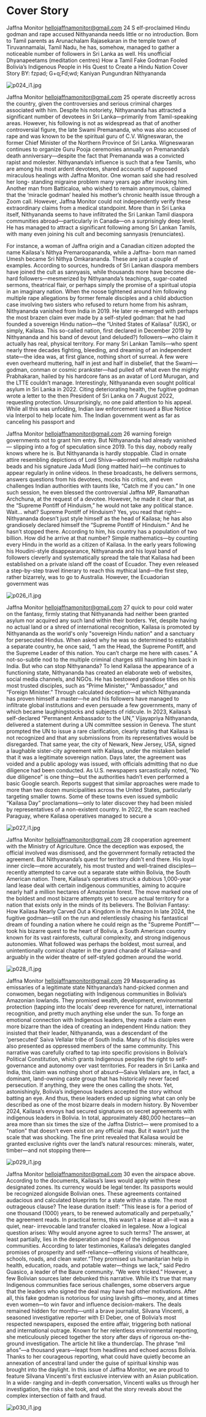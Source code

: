 # Cover Story

Jaffna Monitor
hellojaffnamonitor@gmail.com
24
S
elf-proclaimed Hindu godman and rape accused 
Nithyananda needs little or no introduction. Born to Tamil 
parents as Arunachalam Rajasekaran in the temple town of 
Tiruvannamalai, Tamil Nadu, he has, somehow, managed 
to gather a noticeable number of followers in Sri Lanka as 
well. His unofficial Dhyanapeetams (meditation centres) 
How a Tamil Fake Godman Fooled 
Bolivia’s Indigenous People in His 
Quest to Create a Hindu Nation
Cover Story
BY: 
fzpad; G+q;Fd;wd;
Kaniyan Pungundran
Nithyananda

![p024_i1.jpg](images_out/004_cover_story/p024_i1.jpg)

Jaffna Monitor
hellojaffnamonitor@gmail.com
25
operate discreetly across the country, given 
the controversies and serious criminal charges 
associated with him.
Despite his notoriety, Nithyananda has 
attracted a significant number of devotees in Sri 
Lanka—primarily from Tamil-speaking areas. 
However, his following is not as widespread 
as that of another controversial figure, the late 
Swami Premananda, who was also accused 
of rape and was known to be the spiritual 
guru of C.V. Wigneswaran, the former Chief 
Minister of the Northern Province of Sri Lanka. 
Wigneswaran continues to organize Guru Pooja 
ceremonies annually on Premananda’s death 
anniversary—despite the fact that Premananda 
was a convicted rapist and molester.
Nithyananda’s influence is such that a few 
Tamils, who are among his most ardent 
devotees, shared accounts of supposed 
miraculous healings with Jaffna Monitor. 
One woman said she had resolved her long-
standing migraine problem many years 
ago after invoking him. Another man from 
Batticaloa, who wished to remain anonymous, 
claimed that the ‘miracle godman’ healed 
his mother’s chronic health issue through a 
Zoom call. However, Jaffna Monitor could not 
independently verify these extraordinary claims 
from a medical standpoint.
More than in Sri Lanka itself, Nithyananda 
seems to have infiltrated the Sri Lankan Tamil 
diaspora communities abroad—particularly 
in Canada—on a surprisingly deep level. He 
has managed to attract a significant following 
among Sri Lankan Tamils, with many even 
joining his cult and becoming sannyasis 
(renunciates). 
 
For instance, a woman of Jaffna origin and a 
Canadian citizen adopted the name Kailasa's 
Nithya Premaroopananda, while a Jaffna-
born man named Umesh became Sri Nithya 
Omkarananda. These are just a couple of 
examples. According to sources, hundreds of 
Sri Lankan diaspora members have joined the 
cult as sannyasis, while thousands more have 
become die-hard followers—mesmerized by 
Nithyananda’s teachings, sugar-coated sermons, 
theatrical flair, or perhaps simply the promise 
of a spiritual utopia in an imaginary nation.
When the noose tightened around him 
following multiple rape allegations by former 
female disciples and a child abduction case 
involving two sisters who refused to return 
home from his ashram, Nithyananda vanished 
from India in 2019. He later re-emerged with 
perhaps the most brazen claim ever made by 
a self-styled godman: that he had founded a 
sovereign Hindu nation—the “United States of 
Kailasa” (USK), or simply, Kailasa.
This so-called nation, first declared in 
December 2019 by Nithyananda and his band 
of devout (and deluded?) followers—who claim 
it actually has real, physical territory. For many 
Sri Lankan Tamils—who spent nearly three 
decades fighting, bleeding, and dreaming of 
an independent state—the idea was, at first 
glance, nothing short of surreal. A few were 
even overheard muttering, half in jest and half 
in disbelief, that the Swami—godman, conman 
or cosmic prankster—had pulled off what even 
the mighty Prabhakaran, hailed by his hardcore 
fans as an avatar of Lord Murugan, and the 
LTTE couldn’t manage.
Interestingly, Nithyananda even sought 
political asylum in Sri Lanka in 2022. Citing 
deteriorating health, the fugitive godman 
wrote a letter to the then President of Sri Lanka 
on 7 August 2022, requesting protection. 
Unsurprisingly, no one paid attention to his 
appeal.
While all this was unfolding, Indian law 
enforcement issued a Blue Notice via Interpol 
to help locate him. The Indian government 
went as far as canceling his passport and

Jaffna Monitor
hellojaffnamonitor@gmail.com
26
warning foreign governments not to grant him 
entry. But Nithyananda had already vanished—
slipping into a fog of speculation since 2019. To 
this day, nobody really knows where he is.
But Nithyananda is hardly stoppable. Clad in 
ornate attire resembling depictions of Lord 
Shiva—adorned with multiple rudraksha beads 
and his signature Jada Mudi (long matted 
hair)—he continues to appear regularly in 
online videos. In these broadcasts, he delivers 
sermons, answers questions from his devotees, 
mocks his critics, and even challenges Indian 
authorities with taunts like, “Catch me if you 
can.”
In one such session, he even blessed the 
controversial Jaffna MP, Ramanathan 
Archchuna, at the request of a devotee. 
However, he made it clear that, as the “Supreme 
Pontiff of Hinduism,” he would not take any 
political stance.
Wait... what? Supreme Pontiff of Hinduism? 
Yes, you read that right—Nithyananda doesn’t 
just style himself as the head of Kailasa; he has 
also grandiosely declared himself the “Supreme 
Pontiff of Hinduism.” And he hasn’t stopped 
there. According to him, his country has a 
population of two billion. How did he arrive 
at that number? Simple mathematics—by 
counting every Hindu in the world as a citizen 
of Kailasa.
In the early years following his Houdini-style 
disappearance, Nithyananda and his loyal band 
of followers cleverly and systematically spread 
the tale that Kailasa had been established on 
a private island off the coast of Ecuador. They 
even released a step-by-step travel itinerary to 
reach this mythical land—the first step, rather 
bizarrely, was to go to Australia.
However, the Ecuadorian government was

![p026_i1.jpg](images_out/004_cover_story/p026_i1.jpg)

Jaffna Monitor
hellojaffnamonitor@gmail.com
27
quick to pour cold water on the fantasy, 
firmly stating that Nithyananda had neither 
been granted asylum nor acquired any such 
land within their borders.
Yet, despite having no actual land or 
a shred of international recognition, 
Kailasa is promoted by Nithyananda as 
the world's only "sovereign Hindu nation" 
and a sanctuary for persecuted Hindus. 
When asked why he was so determined to 
establish a separate country, he once said, 
“I am the Head, the Supreme Pontiff, and 
the Supreme Leader of this nation. You can’t 
charge me here with cases.” A not-so-subtle 
nod to the multiple criminal charges still 
haunting him back in India.
But who can stop Nithyananda?
To lend Kailasa the appearance of a 
functioning state, Nithyananda has 
created an elaborate web of websites, 
social media channels, and NGOs. He 
has bestowed grandiose titles on his most 
trusted disciples, such as “Prime Minister,” 
“Ambassador,” and “Foreign Minister.” 
Through calculated deception—at which 
Nithyananda has proven himself a 
master—he and his followers have managed to 
infiltrate global institutions and even persuade 
a few governments, many of which became 
laughingstocks and subjects of ridicule.
In 2023, Kailasa’s self-declared “Permanent 
Ambassador to the UN,” Vijayapriya 
Nithyananda, delivered a statement during 
a UN committee session in Geneva. The 
stunt prompted the UN to issue a rare 
clarification, clearly stating that Kailasa is not 
recognized and that any submissions from its 
representatives would be disregarded.
That same year, the city of Newark, New Jersey, 
USA, signed a laughable sister-city agreement 
with Kailasa, under the mistaken belief that 
it was a legitimate sovereign nation. Days 
later, the agreement was voided and a public 
apology was issued, with officials admitting 
that no due diligence had been conducted. As 
U.S. newspapers sarcastically noted, “No due 
diligence” is one thing—but the authorities 
hadn’t even performed a basic Google search.
Reports suggest that similar approaches were 
made to more than two dozen municipalities 
across the United States, particularly targeting 
smaller towns. Some of these towns even issued 
symbolic “Kailasa Day” proclamations—only 
to later discover they had been misled by 
representatives of a non-existent country.
In 2022, the scam reached Paraguay, where 
Kailasa operatives managed to secure a

![p027_i1.jpg](images_out/004_cover_story/p027_i1.jpg)

Jaffna Monitor
hellojaffnamonitor@gmail.com
28
cooperation agreement with the Ministry of 
Agriculture. Once the deception was exposed, 
the official involved was dismissed, and the 
government formally retracted the agreement.
But Nithyananda’s quest for territory didn’t end 
there. His loyal inner circle—more accurately, 
his most trusted and well-trained disciples—
recently attempted to carve out a separate 
state within Bolivia, the South American 
nation. There, Kailasa’s operatives struck a 
dubious 1,000-year land lease deal with certain 
indigenous communities, aiming to acquire 
nearly half a million hectares of Amazonian 
forest. The move marked one of the boldest 
and most bizarre attempts yet to secure actual 
territory for a nation that exists only in the 
minds of its believers.
The Bolivian Fantasy: How Kailasa 
Nearly Carved Out a Kingdom in the 
Amazon
In late 2024, the fugitive godman—still on 
the run and relentlessly chasing his fantastical 
dream of founding a nation where he could 
reign as the "Supreme Pontiff"—took his bizarre 
quest to the heart of Bolivia, a South American 
country known for its vast rainforests, cultural 
complexity, and strong indigenous autonomies.
What followed was perhaps the boldest, most 
surreal, and unintentionally comical chapter in 
the grand charade of Kailasa—and arguably in 
the wider theatre of self-styled godmen around 
the world.

![p028_i1.jpg](images_out/004_cover_story/p028_i1.jpg)

Jaffna Monitor
hellojaffnamonitor@gmail.com
29
Masquerading as emissaries of a legitimate 
state Nithyananda’s hand-picked conmen and 
conwomen, began negotiating with Indigenous 
communities in Bolivia’s Amazonian lowlands. 
They promised wealth, development, 
environmental protection (tapping into the 
locals’ deep reverence for nature), international 
recognition, and pretty much anything else 
under the sun.
To forge an emotional connection with 
Indigenous leaders, they made a claim even 
more bizarre than the idea of creating an 
independent Hindu nation: they insisted that 
their leader, Nithyananda, was a descendant 
of the 'persecuted' Saiva Vellalar tribe of South 
India. Many of his disciples were also presented 
as oppressed members of the same community. 
This narrative was carefully crafted to tap 
into specific provisions in Bolivia’s Political 
Constitution, which grants Indigenous peoples 
the right to self-governance and autonomy over 
vast territories.
For readers in Sri Lanka and India, this 
claim was nothing short of absurd—Saiva 
Vellalars are, in fact, a dominant, land-owning 
caste group that has historically never faced 
persecution. If anything, they were the ones 
calling the shots. Yet, astonishingly, Bolivia’s 
indigenous leaders accepted the story without 
batting an eye. And thus, these leaders ended 
up signing what can only be described as one of 
the most bizarre deals in modern history.
By November 2024, Kailasa’s envoys had 
secured signatures on secret agreements 
with indigenous leaders in Bolivia. In total, 
approximately 480,000 hectares—an area more 
than six times the size of the Jaffna District—
were promised to a "nation" that doesn’t even 
exist on any official map. But it wasn’t just the 
scale that was shocking. The fine print revealed 
that Kailasa would be granted exclusive rights 
over the land’s natural resources: minerals, 
water, timber—and not stopping there—

![p029_i1.jpg](images_out/004_cover_story/p029_i1.jpg)

Jaffna Monitor
hellojaffnamonitor@gmail.com
30
even the airspace above. According to the 
documents, Kailasa’s laws would apply 
within these designated zones. Its currency 
would be legal tender. Its passports would 
be recognized alongside Bolivian ones. 
These agreements contained audacious and 
calculated blueprints for a state within a 
state.
The most outrageous clause? The lease 
duration itself: “This lease is for a period 
of one thousand (1000) years, to be 
renewed automatically and perpetually,” the 
agreement reads. In practical terms, this 
wasn’t a lease at all—it was a quiet, near-
irrevocable land transfer cloaked in legalese.
Now a logical question arises: Why would 
anyone agree to such terms? The answer, 
at least partially, lies in the desperation 
and hope of the indigenous communities. 
According to later testimonies, Kailasa’s 
delegates dangled promises of prosperity 
and self-reliance—offering visions of 
healthcare, schools, roads, and clean 
water.“They promised us humanitarian help 
in health, education, roads, and potable 
water—things we lack,” said Pedro Guasico, 
a leader of the Baure community. “We were 
tricked.”
However, a few Bolivian sources later 
debunked this narrative. While it’s true that 
many Indigenous communities face serious 
challenges, some observers argue that the 
leaders who signed the deal may have had 
other motivations. After all, this fake godman is 
notorious for using lavish gifts—money, and at 
times even women—to win favor and influence 
decision-makers.
The deals remained hidden for months—until 
a brave journalist, Silvana Vincenti, a seasoned 
investigative reporter with El Deber, one of 
Bolivia’s most respected newspapers, exposed 
the entire affair, triggering both national and 
international outrage. Known for her relentless 
environmental reporting, she meticulously 
pieced together the story after days of rigorous 
on-the-ground investigation. The article hit 
like a thunderclap. The phrase “mil años”—a 
thousand years—leapt from headlines and 
echoed across Bolivia.
Thanks to her courageous reporting, what 
could have quietly become an annexation of 
ancestral land under the guise of spiritual 
kinship was brought into the daylight.
In this issue of Jaffna Monitor, we are proud 
to feature Silvana Vincenti's first exclusive 
interview with an Asian publication. In a wide-
ranging and in-depth conversation, Vincenti 
walks us through her investigation, the risks 
she took, and what the story reveals about the 
complex intersection of faith and fraud.

![p030_i1.jpg](images_out/004_cover_story/p030_i1.jpg)

